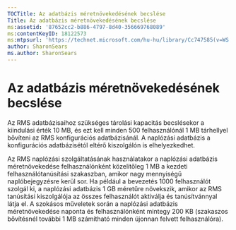 ```yaml
---
TOCTitle: Az adatbázis méretnövekedésének becslése
Title: Az adatbázis méretnövekedésének becslése
ms:assetid: '87652cc2-b886-4797-8d40-356669768089'
ms:contentKeyID: 18122573
ms:mtpsurl: 'https://technet.microsoft.com/hu-hu/library/Cc747585(v=WS.10)'
author: SharonSears
ms.author: SharonSears
---
```


Az adatbázis méretnövekedésének becslése
========================================

Az RMS adatbázisaihoz szükséges tárolási kapacitás becslésekor a kiindulási érték 10 MB, és ezt kell minden 500 felhasználónál 1 MB tárhellyel bővíteni az RMS konfigurációs adatbázisánál. A naplózási adatbázis a konfigurációs adatbázisétól eltérő kiszolgálón is elhelyezkedhet.

Az RMS naplózási szolgáltatásának használatakor a naplózási adatbázis méretnövekedése felhasználónként közelítőleg 1 MB a kezdeti felhasználótanúsítási szakaszban, amikor nagy mennyiségű naplóbejegyzésre kerül sor. Ha például a bevezetés 1000 felhasználót szolgál ki, a naplózási adatbázis 1 GB méretűre növekszik, amikor az RMS tanúsítási kiszolgálója az összes felhasználót aktiválja és tanúsítvánnyal látja el. A szokásos műveletek során a naplózási adatbázis méretnövekedése naponta és felhasználónként mintegy 200 KB (szakaszos bővítésnél további 1 MB számítható minden újonnan felvett felhasználóra).
